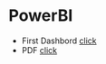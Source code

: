 # PowerBI
* First Dashbord [click](https://app.powerbi.com/view?r=eyJrIjoiNzM2ZTc0MzAtYzZmMC00NzRmLWJjNzEtNGJkYTFmNzEwZmI2IiwidCI6ImQ4YWIzMjAyLTA3YzUtNDA4MC1iMGQ4LWRiZWY0NTgwOGZkNyJ9)
* PDF [click](https://pbicheatsheet.blob.core.windows.net/pbicheatsheet/Macaw%20Power%20BI%20Cheat%20Sheet%20EN_English.pdf)
